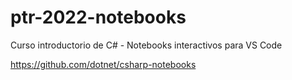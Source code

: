 # ptr-2022-notebooks
Curso introductorio de C# - Notebooks interactivos para VS Code

https://github.com/dotnet/csharp-notebooks

